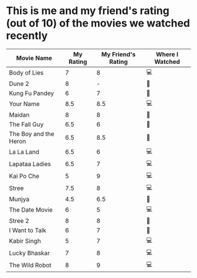 # This is me and my friend's rating (out of 10) of the movies we watched recently

| **Movie Name**             | **My Rating** | **My Friend's Rating** | **Where I Watched** |
|----------------------------|---------------|------------------------|---------------------|
| Body of Lies               | 7             | 8                      | 💻                   |
| Dune 2                     | 8             | -                      | 🍿                   |
| Kung Fu Pandey             | 6             | 7                      | 🍿                   |
| Your Name                  | 8.5           | 8.5                    | 💻                   |
| Maidan                     | 8             | 8                      | 🍿                   |
| The Fall Guy               | 6.5           | 6                      | 🍿                   |
| The Boy and the Heron      | 6.5           | 8.5                    | 🍿                   |
| La La Land                 | 6.5           | 6                      | 💻                   |
| Lapataa Ladies             | 6.5           | 7                      | 💻                   |
| Kai Po Che                 | 5             | 9                      | 💻                   |
| Stree                      | 7.5           | 8                      | 💻                   |
| Munjya                     | 4.5           | 6.5                    | 🍿                   |
| The Date Movie             | 6             | 5                      | 💻                   |
| Stree 2                    | 8             | 8                      | 🍿                   |
| I Want to Talk             | 6             | 7                      | 🍿                   |
| Kabir Singh                | 5             | 7                      | 💻                   |
| Lucky Bhaskar              | 7             | 8                      | 💻                   |
| The Wild Robot             | 8             | 9                      | 💻                   |